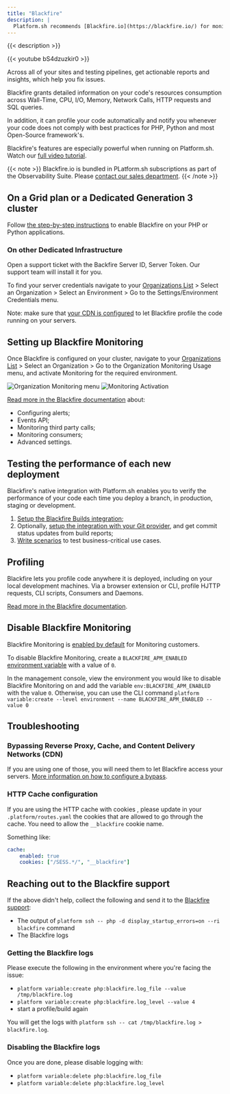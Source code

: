 ```yaml
---
title: "Blackfire"
description: |
  Platform.sh recommends [Blackfire.io](https://blackfire.io/) for monitoring and profiling web sites and applications. From development to test, staging and production Blackfire offers a unique blend of monitoring, often called APM, and profiling features. Blackfire supports PHP and Python.
---
```


{{< description >}}

{{< youtube bS4dzuzkir0 >}}

Across all of your sites and testing pipelines, get actionable reports and insights, which help you fix issues.

Blackfire grants detailed information on your code's resources consumption across Wall-Time, CPU, I/O, Memory, Network Calls, HTTP requests and SQL queries.

In addition, it can profile your code automatically and notify you whenever your code does not comply with best practices for PHP, Python and most Open-Source framework's.

Blackfire's features are especially powerful when running on Platform.sh. Watch our [full video tutorial](https://www.youtube.com/watch?v=Bq-LFjgD6L0).

{{< note >}}
Blackfire.io is bundled in PLatform.sh subscriptions as part of the Observability Suite. Please [contact our sales department](https://platform.sh/contact/).
{{< /note >}}

## On a Grid plan or a Dedicated Generation 3 cluster

Follow [the step-by-step instructions](https://blackfire.io/docs/integrations/paas/platformsh) to enable Blackfire on your PHP or Python applications.

### On other Dedicated Infrastructure

Open a support ticket with the Backfire Server ID, Server Token. Our support team will install it for you.

To find your server credentials navigate to your [Organizations List](https://blackfire.io/my/organizations) > Select an Organization > Select an Environment > Go to the Settings/Environment Credentials menu.

Note: make sure that [your CDN is configured](https://blackfire.io/docs/integrations/proxies/index) to let Blackfire profile the code running on your servers.

## Setting up Blackfire Monitoring

Once Blackfire is configured on your cluster, navigate to your [Organizations List](https://blackfire.io/my/organizations) > Select an Organization > Go to the Organization Monitoring Usage menu, and activate Monitoring for the required environment.

![Organization Monitoring menu](/images/integrations/blackfire/blackfire-organization-monitoring.png)
![Monitoring Activation](/images/integrations/blackfire/blackfire-monitoring-activation.png)

[Read more in the Blackfire documentation](https://blackfire.io/docs/monitoring-cookbooks/index) about:

* Configuring alerts;
* Events API;
* Monitoring third party calls;
* Monitoring consumers;
* Advanced settings.

## Testing the performance of each new deployment

Blackfire's native integration with Platform.sh enables you to verify the performance of your code each time you deploy a branch, in production, staging or development.

1. [Setup the Blackfire Builds integration](https://blackfire.io/docs/integrations/paas/platformsh#builds-level-enterprise);
2. Optionally, [setup the integration with your Git provider](https://blackfire.io/docs/integrations/git/index), and get commit status updates from build reports;
3. [Write scenarios](https://blackfire.io/docs/builds-cookbooks/scenarios) to test business-critical use cases.

## Profiling

Blackfire lets you profile code anywhere it is deployed, including on your local development machines. Via a browser extension or CLI, profile HJTTP requests, CLI scripts, Consumers and Daemons.

[Read more in the Blackfire documentation](https://blackfire.io/docs/profiling-cookbooks/index).

## Disable Blackfire Monitoring

Blackfire Monitoring is [enabled by default](https://blackfire.io/docs/monitoring-cookbooks/configuration#activating-monitoring-on-an-environment) for Monitoring customers.

To disable Blackfire Monitoring, create a `BLACKFIRE_APM_ENABLED` [environment variable](../../development/variables/set-variables.md#create-environment-specific-variables) with a value of `0`.

In the management console, view the environment you would like to disable Blackfire Monitoring on and add the variable `env:BLACKFIRE_APM_ENABLED` with the value `0`.
Otherwise, you can use the CLI command `platform variable:create --level environment --name BLACKFIRE_APM_ENABLED --value 0`

## Troubleshooting

### Bypassing Reverse Proxy, Cache, and Content Delivery Networks (CDN)

If you are using one of those, you will need them to let Blackfire access your servers.
[More information on how to configure a bypass](https://blackfire.io/docs/reference-guide/reverse-proxies#documentation).

### HTTP Cache configuration

If you are using the HTTP cache with cookies , please update in your `.platform/routes.yaml` the cookies that are allowed to go through the cache. You need to allow the `__blackfire` cookie name.

Something like:

```yaml
cache:
    enabled: true
    cookies: ["/SESS.*/", "__blackfire"]
```

## Reaching out to the Blackfire support

If the above didn't help, collect the following and send it to the [Blackfire support](https://support.blackfire.io):

* The output of `platform ssh -- php -d display_startup_errors=on --ri blackfire` command
* The Blackfire logs

### Getting the Blackfire logs

Please execute the following in the environment where you're facing the issue:

* `platform variable:create php:blackfire.log_file --value /tmp/blackfire.log`
* `platform variable:create php:blackfire.log_level --value 4`
* start a profile/build again

You will get the logs with `platform ssh -- cat /tmp/blackfire.log > blackfire.log`.

### Disabling the Blackfire logs

Once you are done, please disable logging with:

* `platform variable:delete php:blackfire.log_file`
* `platform variable:delete php:blackfire.log_level`
